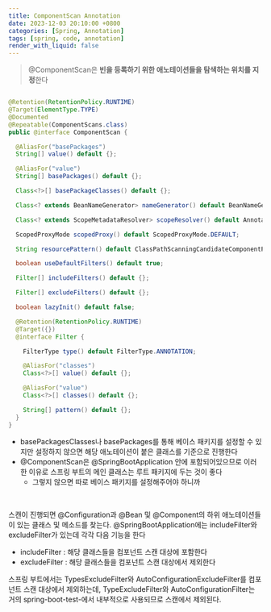 ```yaml
---
title: ComponentScan Annotation
date: 2023-12-03 20:10:00 +0800
categories: [Spring, Annotation]
tags: [spring, code, annotation]
render_with_liquid: false
---
```


> @ComponentScan은 **빈을 등록하기 위한 애노테이션들을 탐색하는 위치를 지정**한다

```java

@Retention(RetentionPolicy.RUNTIME)
@Target(ElementType.TYPE)
@Documented
@Repeatable(ComponentScans.class)
public @interface ComponentScan {

  @AliasFor("basePackages")
  String[] value() default {};

  @AliasFor("value")
  String[] basePackages() default {};

  Class<?>[] basePackageClasses() default {};

  Class<? extends BeanNameGenerator> nameGenerator() default BeanNameGenerator.class;

  Class<? extends ScopeMetadataResolver> scopeResolver() default AnnotationScopeMetadataResolver.class;

  ScopedProxyMode scopedProxy() default ScopedProxyMode.DEFAULT;

  String resourcePattern() default ClassPathScanningCandidateComponentProvider.DEFAULT_RESOURCE_PATTERN;

  boolean useDefaultFilters() default true;

  Filter[] includeFilters() default {};

  Filter[] excludeFilters() default {};

  boolean lazyInit() default false;

  @Retention(RetentionPolicy.RUNTIME)
  @Target({})
  @interface Filter {

    FilterType type() default FilterType.ANNOTATION;

    @AliasFor("classes")
    Class<?>[] value() default {};

    @AliasFor("value")
    Class<?>[] classes() default {};

    String[] pattern() default {};
  }
}
```

* basePackagesClasses나 basePackages를 통해 베이스 패키지를 설정할 수 있지만 설정하지 않으면 해당 애노테이션이 붙은 클래스를 기준으로 진행한다
* @ComponentScan은 @SpringBootApplication 안에 포함되어있으므로 이러한 이유로 스프링 부트의 메인 클래스는 루트 패키지에 두는 것이 좋다
  * 그렇지 않으면 따로 베이스 패키지를 설정해주어야 하니까

<br>

스캔이 진행되면 @Configuration과 @Bean 및 @Component의 하위 애노테이션들이 있는 클래스 및 메소드를 찾는다.
@SpringBootApplication에는 includeFilter와 excludeFilter가 있는데 각각 다음 기능을 한다

* includeFilter : 해당 클래스들을 컴포넌트 스캔 대상에 포함한다
* excludeFilter : 해당 클래스들을 컴포넌트 스캔 대상에서 제외한다

스프링 부트에서는 TypesExcludeFilter와 AutoConfigurationExcludeFilter를 컴포넌트 스캔 대상에서 제외하는데,
TypeExcludeFilter와 AutoConfigurationFilter는 거의 spring-boot-test-에서 내부적으로 사용되므로 스캔에서 제외된다.

